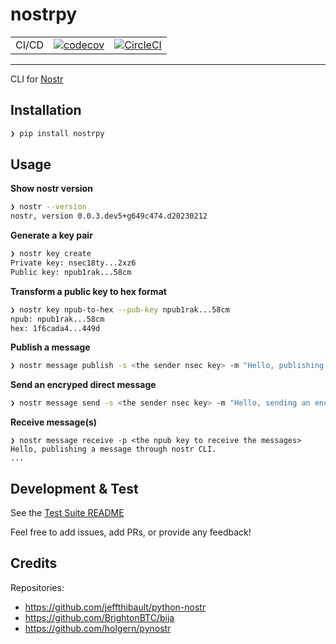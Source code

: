 # nostrpy

| | | |
| --- | --- | --- |
| CI/CD | [![codecov](https://codecov.io/gh/nostrpy/nostrcli/branch/main/graph/badge.svg?token=VVTLYM68Z5)](https://codecov.io/gh/nostrpy/nostrcli) | [![CircleCI](https://circleci.com/gh/nostrpy/nostrcli.svg?style=svg)](https://circleci.com/gh/nostrpy/nostrcli) |
 -----

CLI for [Nostr](https://github.com/nostr-protocol/nostr)

## Installation
```bash
❯ pip install nostrpy
```

## Usage

**Show nostr version**
```bash
❯ nostr --version
nostr, version 0.0.3.dev5+g649c474.d20230212
```

**Generate a key pair**
```bash
❯ nostr key create
Private key: nsec18ty...2xz6
Public key: npub1rak...58cm
```

**Transform a public key to hex format**
```bash
❯ nostr key npub-to-hex --pub-key npub1rak...58cm
npub: npub1rak...58cm
hex: 1f6cada4...449d
```

**Publish a message**
```bash
❯ nostr message publish -s <the sender nsec key> -m "Hello, publishing a message through nostr CLI."
```

**Send an encryped direct message**
```bash
❯ nostr message send -s <the sender nsec key> -m "Hello, sending an encryped direct message" -p <the receiver npub key>
```

**Receive message(s)**
```
❯ nostr message receive -p <the npub key to receive the messages>
Hello, publishing a message through nostr CLI.
...
```


## Development & Test
See the [Test Suite README](test/README.md)

Feel free to add issues, add PRs, or provide any feedback!

## Credits
Repositories:
- https://github.com/jeffthibault/python-nostr
- https://github.com/BrightonBTC/bija
- https://github.com/holgern/pynostr
